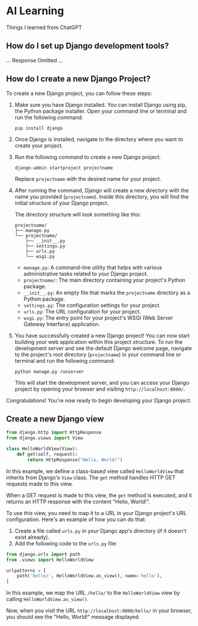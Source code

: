 # AI Learning

Things I learned from ChatGPT

## How do I set up Django development tools?

...  Response Omitted ...


## How do I create a new Django Project?

To create a new Django project, you can follow these steps:

1. Make sure you have Django installed. You can install Django using pip, the Python package installer. Open your command line or terminal and run the following command:

   ```
   pip install django
   ```

2. Once Django is installed, navigate to the directory where you want to create your project.

3. Run the following command to create a new Django project:

   ```
   django-admin startproject projectname
   ```

   Replace `projectname` with the desired name for your project.

4. After running the command, Django will create a new directory with the name you provided (`projectname`). Inside this directory, you will find the initial structure of your Django project.

   The directory structure will look something like this:

   ```
   projectname/
   ├── manage.py
   └── projectname/
       ├── __init__.py
       ├── settings.py
       ├── urls.py
       └── wsgi.py
   ```

   - `manage.py`: A command-line utility that helps with various administrative tasks related to your Django project.
   - `projectname/`: The main directory containing your project's Python package.
   - `__init__.py`: An empty file that marks the `projectname` directory as a Python package.
   - `settings.py`: The configuration settings for your project.
   - `urls.py`: The URL configuration for your project.
   - `wsgi.py`: The entry point for your project's WSGI (Web Server Gateway Interface) application.

5. You have successfully created a new Django project! You can now start building your web application within this project structure. To run the development server and see the default Django welcome page, navigate to the project's root directory (`projectname`) in your command line or terminal and run the following command:

   ```
   python manage.py runserver
   ```

   This will start the development server, and you can access your Django project by opening your browser and visiting `http://localhost:8000/`.

Congratulations! You're now ready to begin developing your Django project.


## Create a new Django view

```python
from django.http import HttpResponse
from django.views import View

class HelloWorldView(View):
    def get(self, request):
        return HttpResponse("Hello, World!")
```

In this example, we define a class-based view called `HelloWorldView` that inherits from Django's `View` class. The `get` method handles HTTP GET requests made to this view.

When a GET request is made to this view, the `get` method is executed, and it returns an HTTP response with the content "Hello, World!".

To use this view, you need to map it to a URL in your Django project's URL configuration. Here's an example of how you can do that:

1. Create a file called `urls.py` in your Django app's directory (if it doesn't exist already).
2. Add the following code to the `urls.py` file:

```python
from django.urls import path
from .views import HelloWorldView

urlpatterns = [
    path('hello/', HelloWorldView.as_view(), name='hello'),
]
```

In this example, we map the URL `/hello/` to the `HelloWorldView` view by calling `HelloWorldView.as_view()`.

Now, when you visit the URL `http://localhost:8000/hello/` in your browser, you should see the "Hello, World!" message displayed.

